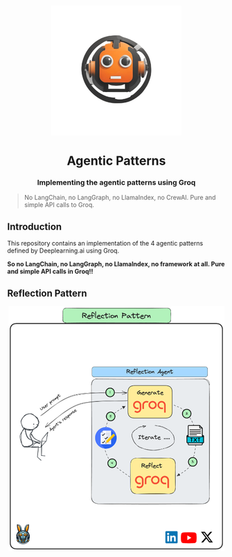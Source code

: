 <p align="center">
    <img alt="logo" src="img/repo_logo.png" width=300 />
    <h1 align="center">Agentic Patterns</h1>
    <h3 align="center">Implementing the agentic patterns using Groq</h3>
</p>


> No LangChain, no LangGraph, no LlamaIndex, no CrewAI. Pure and simple API calls to Groq.


## Introduction

This repository contains an implementation of the 4 agentic
patterns defined by Deeplearning.ai using Groq.

**So no LangChain, no LangGraph, no LlamaIndex, no framework at all. Pure and simple API calls in Groq!!**


## Reflection Pattern

<p align="center">
    <img alt="logo" src="img/reflection_pattern.png" width=500 />
</p>

